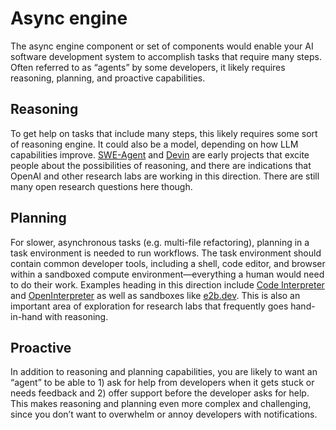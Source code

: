 # Async engine

The async engine component or set of components would enable your AI software development system to accomplish tasks that require many steps. Often referred to as “agents” by some developers, it likely requires reasoning, planning, and proactive capabilities.

## Reasoning

To get help on tasks that include many steps, this likely requires some sort of reasoning engine. It could also be a model, depending on how LLM capabilities improve. [SWE-Agent](https://swe-agent.com/) and [Devin](https://www.cognition-labs.com/introducing-devin) are early projects that excite people about the possibilities of reasoning, and there are indications that OpenAI and other research labs are working in this direction. There are still many open research questions here though.

## Planning

For slower, asynchronous tasks (e.g. multi-file refactoring), planning in a task environment is needed to run workflows. The task environment should contain common developer tools, including a shell, code editor, and browser within a sandboxed compute environment—everything a human would need to do their work. Examples heading in this direction include [Code Interpreter](https://platform.openai.com/docs/assistants/tools/code-interpreter) and [OpenInterpreter](https://www.openinterpreter.com/) as well as sandboxes like [e2b.dev](http://e2b.devhttps://e2b.dev/). This is also an important area of exploration for research labs that frequently goes hand-in-hand with reasoning.

## Proactive

In addition to reasoning and planning capabilities, you are likely to want an “agent” to be able to 1) ask for help from developers when it gets stuck or needs feedback and 2) offer support before the developer asks for help. This makes reasoning and planning even more complex and challenging, since you don’t want to overwhelm or annoy developers with notifications.